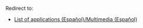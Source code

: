Redirect to:

*   [List of applications (Español)/Multimedia (Español)](/index.php/List_of_applications_(Espa%C3%B1ol)/Multimedia_(Espa%C3%B1ol) "List of applications (Español)/Multimedia (Español)")